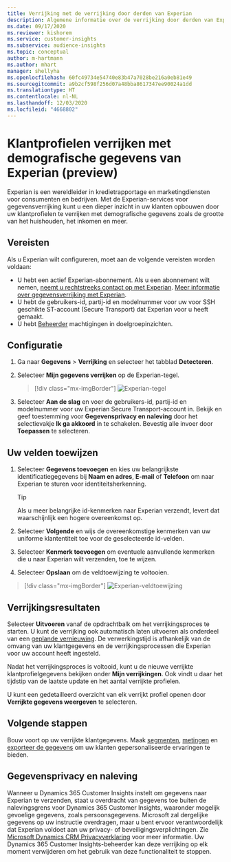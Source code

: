 ```yaml
---
title: Verrijking met de verrijking door derden van Experian
description: Algemene informatie over de verrijking door derden van Experian.
ms.date: 09/17/2020
ms.reviewer: kishorem
ms.service: customer-insights
ms.subservice: audience-insights
ms.topic: conceptual
author: m-hartmann
ms.author: mhart
manager: shellyha
ms.openlocfilehash: 60fc49734e54740e83b47a7028be216a0eb81e49
ms.sourcegitcommit: a9b2cf598f256d07a48bba8617347ee90024a1dd
ms.translationtype: HT
ms.contentlocale: nl-NL
ms.lasthandoff: 12/03/2020
ms.locfileid: "4668802"
---
```

# <a name="enrich-customer-profiles-with-demographics-from-experian-preview"></a>Klantprofielen verrijken met demografische gegevens van Experian (preview)

Experian is een wereldleider in kredietrapportage en marketingdiensten voor consumenten en bedrijven. Met de Experian-services voor gegevensverrijking kunt u een dieper inzicht in uw klanten opbouwen door uw klantprofielen te verrijken met demografische gegevens zoals de grootte van het huishouden, het inkomen en meer.

## <a name="prerequisites"></a>Vereisten

Als u Experian wilt configureren, moet aan de volgende vereisten worden voldaan:

- U hebt een actief Experian-abonnement. Als u een abonnement wilt nemen, [neemt u rechtstreeks contact op met Experian](https://www.experian.com/marketing-services/contact). [Meer informatie over gegevensverrijking met Experian](https://www.experian.com/marketing-services/microsoft?cmpid=ems_web_mci_cdppage).
- U hebt de gebruikers-id, partij-id en modelnummer voor uw voor SSH geschikte ST-account (Secure Transport) dat Experian voor u heeft gemaakt.
- U hebt [Beheerder](permissions.md#administrator) machtigingen in doelgroepinzichten.

## <a name="configuration"></a>Configuratie

1. Ga naar **Gegevens** > **Verrijking** en selecteer het tabblad **Detecteren**.

1. Selecteer **Mijn gegevens verrijken** op de Experian-tegel.

   > [!div class="mx-imgBorder"]
   > ![Experian-tegel](media/experian-tile.png "Experian-tegel")

1. Selecteer **Aan de slag** en voer de gebruikers-id, partij-id en modelnummer voor uw Experian Secure Transport-account in. Bekijk en geef toestemming voor **Gegevensprivacy en naleving** door het selectievakje **Ik ga akkoord** in te schakelen. Bevestig alle invoer door **Toepassen** te selecteren.

## <a name="map-your-fields"></a>Uw velden toewijzen

1. Selecteer **Gegevens toevoegen** en kies uw belangrijkste identificatiegegevens bij **Naam en adres**, **E-mail** of **Telefoon** om naar Experian te sturen voor identiteitsherkenning.

   > [!TIP]
   > Als u meer belangrijke id-kenmerken naar Experian verzendt, levert dat waarschijnlijk een hogere overeenkomst op.

1. Selecteer **Volgende** en wijs de overeenkomstige kenmerken van uw uniforme klantentiteit toe voor de geselecteerde id-velden.

1. Selecteer **Kenmerk toevoegen** om eventuele aanvullende kenmerken die u naar Experian wilt verzenden, toe te wijzen.

1.  Selecteer **Opslaan** om de veldtoewijzing te voltooien.

   > [!div class="mx-imgBorder"]
   > ![Experian-veldtoewijzing](media/experian-field-mapping.png "Experian-veldtoewijzing")

## <a name="enrichment-results"></a>Verrijkingsresultaten

Selecteer **Uitvoeren** vanaf de opdrachtbalk om het verrijkingsproces te starten. U kunt de verrijking ook automatisch laten uitvoeren als onderdeel van een [geplande vernieuwing](system.md#schedule-tab). De verwerkingstijd is afhankelijk van de omvang van uw klantgegevens en de verrijkingsprocessen die Experian voor uw account heeft ingesteld.

Nadat het verrijkingsproces is voltooid, kunt u de nieuwe verrijkte klantprofielgegevens bekijken onder **Mijn verrijkingen**. Ook vindt u daar het tijdstip van de laatste update en het aantal verrijkte profielen.

U kunt een gedetailleerd overzicht van elk verrijkt profiel openen door **Verrijkte gegevens weergeven** te selecteren.

## <a name="next-steps"></a>Volgende stappen

Bouw voort op uw verrijkte klantgegevens. Maak [segmenten](segments.md), [metingen](measures.md) en [exporteer de gegevens](export-destinations.md) om uw klanten gepersonaliseerde ervaringen te bieden.

## <a name="data-privacy-and-compliance"></a>Gegevensprivacy en naleving

Wanneer u Dynamics 365 Customer Insights instelt om gegevens naar Experian te verzenden, staat u overdracht van gegevens toe buiten de nalevingsgrens voor Dynamics 365 Customer Insights, waaronder mogelijk gevoelige gegevens, zoals persoonsgegevens. Microsoft zal dergelijke gegevens op uw instructie overdragen, maar u bent ervoor verantwoordelijk dat Experian voldoet aan uw privacy- of beveiligingsverplichtingen. Zie [Microsoft Dynamics CRM Privacyverklaring](https://go.microsoft.com/fwlink/?linkid=396732) voor meer informatie.
Uw Dynamics 365 Customer Insights-beheerder kan deze verrijking op elk moment verwijderen om het gebruik van deze functionaliteit te stoppen.
